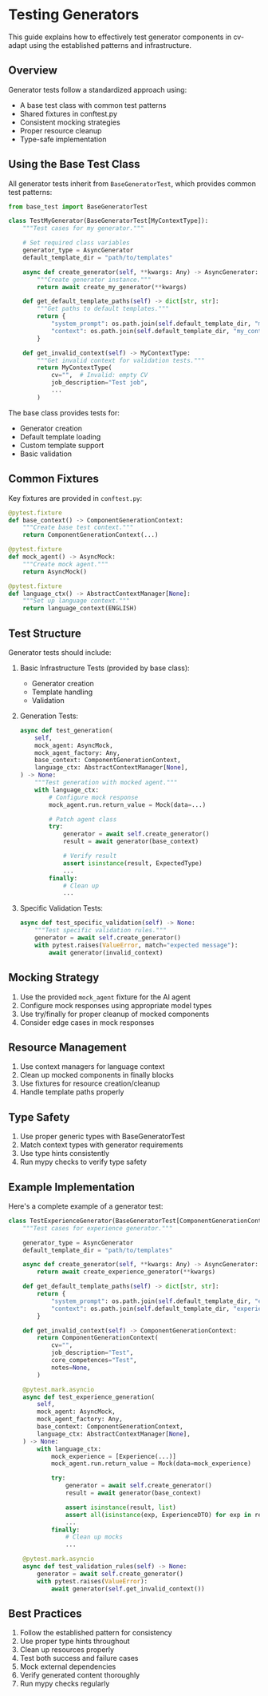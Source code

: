 # Testing Generators

This guide explains how to effectively test generator components in cv-adapt using the established patterns and infrastructure.

## Overview

Generator tests follow a standardized approach using:
- A base test class with common test patterns
- Shared fixtures in conftest.py
- Consistent mocking strategies
- Proper resource cleanup
- Type-safe implementation

## Using the Base Test Class

All generator tests inherit from `BaseGeneratorTest`, which provides common test patterns:

```python
from base_test import BaseGeneratorTest

class TestMyGenerator(BaseGeneratorTest[MyContextType]):
    """Test cases for my generator."""

    # Set required class variables
    generator_type = AsyncGenerator
    default_template_dir = "path/to/templates"

    async def create_generator(self, **kwargs: Any) -> AsyncGenerator:
        """Create generator instance."""
        return await create_my_generator(**kwargs)

    def get_default_template_paths(self) -> dict[str, str]:
        """Get paths to default templates."""
        return {
            "system_prompt": os.path.join(self.default_template_dir, "my_prompt.j2"),
            "context": os.path.join(self.default_template_dir, "my_context.j2"),
        }

    def get_invalid_context(self) -> MyContextType:
        """Get invalid context for validation tests."""
        return MyContextType(
            cv="",  # Invalid: empty CV
            job_description="Test job",
            ...
        )
```

The base class provides tests for:
- Generator creation
- Default template loading
- Custom template support
- Basic validation

## Common Fixtures

Key fixtures are provided in `conftest.py`:

```python
@pytest.fixture
def base_context() -> ComponentGenerationContext:
    """Create base test context."""
    return ComponentGenerationContext(...)

@pytest.fixture
def mock_agent() -> AsyncMock:
    """Create mock agent."""
    return AsyncMock()

@pytest.fixture
def language_ctx() -> AbstractContextManager[None]:
    """Set up language context."""
    return language_context(ENGLISH)
```

## Test Structure

Generator tests should include:

1. Basic Infrastructure Tests (provided by base class):
   - Generator creation
   - Template handling
   - Validation

2. Generation Tests:
   ```python
   async def test_generation(
       self,
       mock_agent: AsyncMock,
       mock_agent_factory: Any,
       base_context: ComponentGenerationContext,
       language_ctx: AbstractContextManager[None],
   ) -> None:
       """Test generation with mocked agent."""
       with language_ctx:
           # Configure mock response
           mock_agent.run.return_value = Mock(data=...)

           # Patch agent class
           try:
               generator = await self.create_generator()
               result = await generator(base_context)

               # Verify result
               assert isinstance(result, ExpectedType)
               ...
           finally:
               # Clean up
               ...
   ```

3. Specific Validation Tests:
   ```python
   async def test_specific_validation(self) -> None:
       """Test specific validation rules."""
       generator = await self.create_generator()
       with pytest.raises(ValueError, match="expected message"):
           await generator(invalid_context)
   ```

## Mocking Strategy

1. Use the provided `mock_agent` fixture for the AI agent
2. Configure mock responses using appropriate model types
3. Use try/finally for proper cleanup of mocked components
4. Consider edge cases in mock responses

## Resource Management

1. Use context managers for language context
2. Clean up mocked components in finally blocks
3. Use fixtures for resource creation/cleanup
4. Handle template paths properly

## Type Safety

1. Use proper generic types with BaseGeneratorTest
2. Match context types with generator requirements
3. Use type hints consistently
4. Run mypy checks to verify type safety

## Example Implementation

Here's a complete example of a generator test:

```python
class TestExperienceGenerator(BaseGeneratorTest[ComponentGenerationContext]):
    """Test cases for experience generator."""

    generator_type = AsyncGenerator
    default_template_dir = "path/to/templates"

    async def create_generator(self, **kwargs: Any) -> AsyncGenerator:
        return await create_experience_generator(**kwargs)

    def get_default_template_paths(self) -> dict[str, str]:
        return {
            "system_prompt": os.path.join(self.default_template_dir, "experience_prompt.j2"),
            "context": os.path.join(self.default_template_dir, "experience_context.j2"),
        }

    def get_invalid_context(self) -> ComponentGenerationContext:
        return ComponentGenerationContext(
            cv="",
            job_description="Test",
            core_competences="Test",
            notes=None,
        )

    @pytest.mark.asyncio
    async def test_experience_generation(
        self,
        mock_agent: AsyncMock,
        mock_agent_factory: Any,
        base_context: ComponentGenerationContext,
        language_ctx: AbstractContextManager[None],
    ) -> None:
        with language_ctx:
            mock_experience = [Experience(...)]
            mock_agent.run.return_value = Mock(data=mock_experience)

            try:
                generator = await self.create_generator()
                result = await generator(base_context)

                assert isinstance(result, list)
                assert all(isinstance(exp, ExperienceDTO) for exp in result)
                ...
            finally:
                # Clean up mocks
                ...

    @pytest.mark.asyncio
    async def test_validation_rules(self) -> None:
        generator = await self.create_generator()
        with pytest.raises(ValueError):
            await generator(self.get_invalid_context())
```

## Best Practices

1. Follow the established pattern for consistency
2. Use proper type hints throughout
3. Clean up resources properly
4. Test both success and failure cases
5. Mock external dependencies
6. Verify generated content thoroughly
7. Run mypy checks regularly

